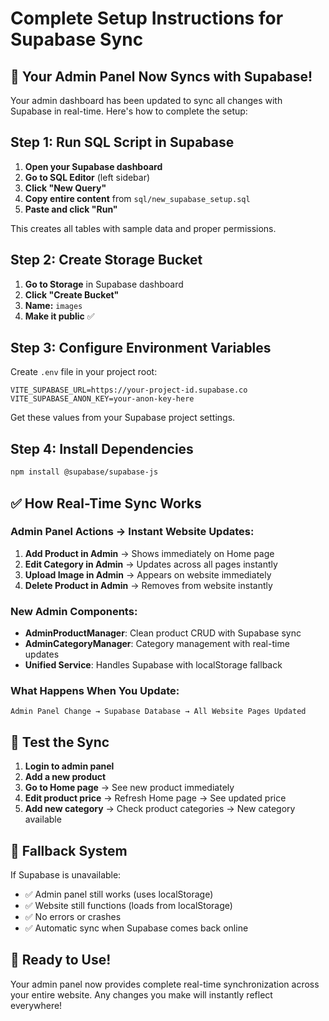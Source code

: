 # Complete Setup Instructions for Supabase Sync

## 🎯 Your Admin Panel Now Syncs with Supabase!

Your admin dashboard has been updated to sync all changes with Supabase in real-time. Here's how to complete the setup:

## Step 1: Run SQL Script in Supabase

1. **Open your Supabase dashboard**
2. **Go to SQL Editor** (left sidebar)
3. **Click "New Query"**
4. **Copy entire content** from `sql/new_supabase_setup.sql`
5. **Paste and click "Run"**

This creates all tables with sample data and proper permissions.

## Step 2: Create Storage Bucket

1. **Go to Storage** in Supabase dashboard
2. **Click "Create Bucket"**
3. **Name:** `images`
4. **Make it public** ✅

## Step 3: Configure Environment Variables

Create `.env` file in your project root:

```env
VITE_SUPABASE_URL=https://your-project-id.supabase.co
VITE_SUPABASE_ANON_KEY=your-anon-key-here
```

Get these values from your Supabase project settings.

## Step 4: Install Dependencies

```bash
npm install @supabase/supabase-js
```

## ✅ How Real-Time Sync Works

### Admin Panel Actions → Instant Website Updates:

1. **Add Product in Admin** → Shows immediately on Home page
2. **Edit Category in Admin** → Updates across all pages instantly
3. **Upload Image in Admin** → Appears on website immediately
4. **Delete Product in Admin** → Removes from website instantly

### New Admin Components:

- **AdminProductManager**: Clean product CRUD with Supabase sync
- **AdminCategoryManager**: Category management with real-time updates
- **Unified Service**: Handles Supabase with localStorage fallback

### What Happens When You Update:

```
Admin Panel Change → Supabase Database → All Website Pages Updated
```

## 🧪 Test the Sync

1. **Login to admin panel**
2. **Add a new product**
3. **Go to Home page** → See new product immediately
4. **Edit product price** → Refresh Home page → See updated price
5. **Add new category** → Check product categories → New category available

## 🔄 Fallback System

If Supabase is unavailable:
- ✅ Admin panel still works (uses localStorage)
- ✅ Website still functions (loads from localStorage)
- ✅ No errors or crashes
- ✅ Automatic sync when Supabase comes back online

## 🚀 Ready to Use!

Your admin panel now provides complete real-time synchronization across your entire website. Any changes you make will instantly reflect everywhere!
